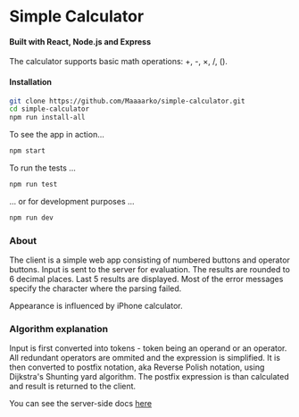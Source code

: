# Simple Calculator

#### Built with React, Node.js and Express

The calculator supports basic math operations: +, -, ×, /, ().

#### Installation

```sh
git clone https://github.com/Maaaarko/simple-calculator.git
cd simple-calculator
npm run install-all
```

To see the app in action...

```sh
npm start
```

To run the tests ...

```sh
npm run test
```

... or for development purposes ...

```sh
npm run dev
```

### About

The client is a simple web app consisting of numbered buttons and operator buttons. Input is sent to the server for evaluation.
The results are rounded to 6 decimal places. Last 5 results are displayed.
Most of the error messages specify the character where the parsing failed.

Appearance is influenced by iPhone calculator.

### Algorithm explanation

Input is first converted into tokens - token being an operand or an operator. All redundant operators are ommited and the expression is simplified.
It is then converted to postfix notation, aka Reverse Polish notation, using Dijkstra's Shunting yard algorithm.
The postfix expression is than calculated and result is returned to the client.

You can see the server-side docs [here](https://maaaarko.github.io/simple-calculator/)
